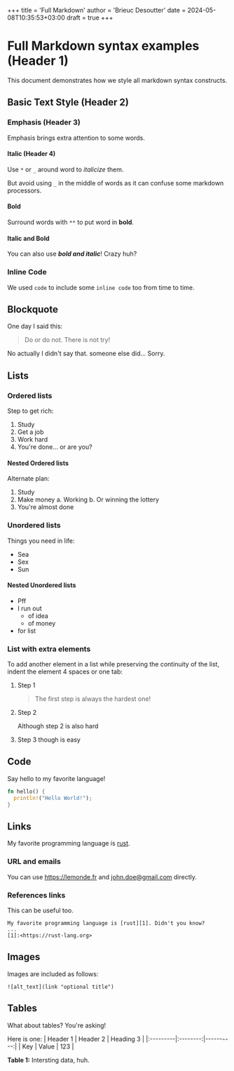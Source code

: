 +++
title = 'Full Markdown'
author = 'Brieuc Desoutter'
date = 2024-05-08T10:35:53+03:00
draft = true
+++

# Full Markdown syntax examples (Header 1)

This document demonstrates how we style all markdown syntax constructs.

## Basic Text Style (Header 2)

### Emphasis (Header 3)

Emphasis brings extra attention to some words.

#### Italic (Header 4)

Use `*` or `_` around word to *italicize* them.

But avoid using `_` in the middle of words as it can confuse some markdown processors.

#### Bold

Surround words with `**` to put word in **bold**.

#### Italic and Bold

You can also use ***bold and italic***! Crazy huh?

### Inline Code

We used ```code``` to include some `inline code` too from time to time.

## Blockquote

One day I said this:
> Do or do not. There is not try!

No actually I didn't say that. someone else did... Sorry.

## Lists

### Ordered lists

Step to get rich:
1. Study
2. Get a job
3. Work hard
4. You're done... or are you?

#### Nested Ordered lists

Alternate plan:
1. Study
2. Make money
  a. Working
  b. Or winning the lottery
3. You're almost done

### Unordered lists

Things you need in life:
- Sea
- Sex
- Sun

#### Nested Unordered lists

- Pff
- I run out 
  - of idea
  - of money
- for list

### List with extra elements

To add another element in a list while preserving the continuity of the list, indent the element 4 spaces or one tab:

1. Step 1

    > The first step is always the hardest one!

2. Step 2

    Although step 2 is also hard

3. Step 3 though is easy

## Code

Say hello to my favorite language!
```rust {lineNos=true}
fn hello() {
  println!("Hello World!");
}
```

## Links

My favorite programming language is [rust](https://rust-lang.org).

### URL and emails

You can use <https://lemonde.fr> and <john.doe@gmail.com> directly.

### References links

This can be useful too.

```
My favorite programming language is [rust][1]. Didn't you know?
...
[1]:<https://rust-lang.org>
```

## Images

Images are included as follows:
```
![alt_text](link "optional title")
```


## Tables

What about tables? You're asking!

Here is one:
| Header 1 | Header 2 | Heading 3 |
|:---------|:--------:|----------:|
| Key      | Value    |  123      |

**Table 1:** Intersting data, huh.

